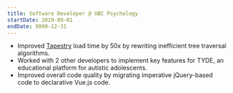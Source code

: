 ```yaml
---
title: Software Developer @ UBC Psychology
startDate: 2019-09-01
endDate: 9999-12-31
---
```


- Improved [Tapestry](https://tapestry-tool.com/) load time by 50x by rewriting inefficient tree traversal algorithms.
- Worked with 2 other developers to implement key features for TYDE, an educational platform for autistic adolescents.
- Improved overall code quality by migrating imperative jQuery-based code to declarative Vue.js code.